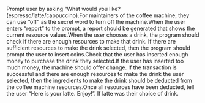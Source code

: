 Prompt user by asking “What would you like? (espresso/latte/cappuccino).For maintainers of the coffee machine, they can use “off” as 
the secret word to turn off the machine.When the user enters “report” to the prompt, a report should be generated that shows
the current resource values.When the user chooses a drink, the program should check if there are enough resources to make that drink.
If there are sufficient resources to make the drink selected, then the program should prompt the user to insert coins.Check that the 
user has inserted enough money to purchase the drink they selected.If the user has inserted too much money, the machine should offer change.
If the transaction is successful and there are enough resources to make the drink the user selected, then the ingredients to make 
the drink should be deducted from the coffee machine resources.Once all resources have been deducted, tell the user “Here is your latte. Enjoy!”. 
If latte was their choice of drink.



